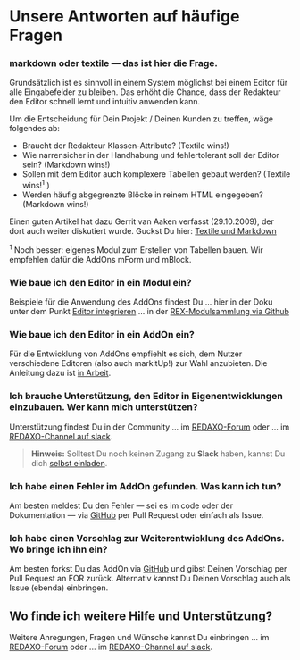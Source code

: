 # Unsere Antworten auf häufige Fragen

### markdown oder textile &mdash; das ist hier die Frage.

Grundsätzlich ist es sinnvoll in einem System möglichst bei einem Editor für alle Eingabefelder zu bleiben. Das erhöht die Chance, dass der Redakteur den Editor schnell lernt und intuitiv anwenden kann. 

Um die Entscheidung für Dein Projekt / Deinen Kunden zu treffen, wäge folgendes ab:
* Braucht der Redakteur Klassen-Attribute? (Textile wins!)
* Wie narrensicher in der Handhabung und fehlertolerant soll der Editor sein? (Markdown wins!)
* Sollen mit dem Editor auch komplexere Tabellen gebaut werden? (Textile wins!<sup>1</sup> )
* Werden häufig abgegrenzte Blöcke in reinem HTML eingegeben? (Markdown wins!)

Einen guten Artikel hat dazu Gerrit van Aaken verfasst (29.10.2009), der dort auch weiter diskutiert wurde. Guckst Du hier:
[Textile und Markdown](https://praegnanz.de/weblog/textile-und-markdown)

<sup>1</sup> Noch besser: eigenes Modul zum Erstellen von Tabellen bauen. Wir empfehlen dafür die AddOns mForm und mBlock.

### Wie baue ich den Editor in ein Modul ein?

Beispiele für die Anwendung des AddOns findest Du 
... hier in der Doku unter dem Punkt [Editor integrieren](howto_integration.md)
... in der [REX-Modulsammlung via Github](https://github.com/FriendsOfREDAXO/Modulsammlung)


### Wie baue ich den Editor in ein AddOn ein?

Für die Entwicklung von AddOns empfiehlt es sich, dem Nutzer verschiedene Editoren (also auch markitUp!) zur Wahl anzubieten.
Die Anleitung dazu ist [in Arbeit](https://github.com/FriendsOfREDAXO/tricks/issues/68).


### Ich brauche Unterstützung, den Editor in Eigenentwicklungen einzubauen. Wer kann mich unterstützen?

Unterstützung findest Du in der Community
... im [REDAXO-Forum](http://www.redaxo.org/de/forum/) oder 
... im [REDAXO-Channel auf slack](https://friendsofredaxo.slack.com/).

> **Hinweis:**
> Solltest Du noch keinen Zugang zu **Slack** haben, kannst Du dich [selbst einladen](http://www.redaxo.org/slack/).

### Ich habe einen Fehler im AddOn gefunden. Was kann ich tun?

Am besten meldest Du den Fehler &mdash; sei es im code oder der Dokumentation &mdash; via [GitHub](https://github.com/FriendsOfREDAXO/markitup) per Pull Request oder einfach als Issue.

### Ich habe einen Vorschlag zur Weiterentwicklung des AddOns. Wo bringe ich ihn ein?

Am besten forkst Du das AddOn via [GitHub](https://github.com/FriendsOfREDAXO/markitup) und gibst Deinen Vorschlag per Pull Request an FOR zurück.
Alternativ kannst Du Deinen Vorschlag auch als Issue (ebenda) einbringen.


## Wo finde ich weitere Hilfe und Unterstützung?

Weitere Anregungen, Fragen und Wünsche kannst Du einbringen
... im [REDAXO-Forum](http://www.redaxo.org/de/forum/) oder 
... im [REDAXO-Channel auf slack](https://friendsofredaxo.slack.com/).


